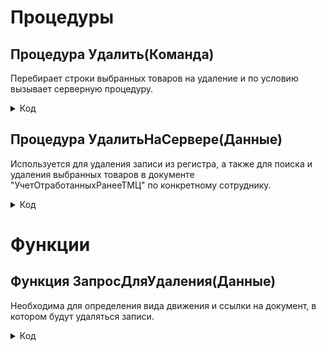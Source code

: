 # Процедуры

## Процедура Удалить(Команда)
Перебирает строки выбранных товаров на удаление и по условию вызывает серверную процедуру.

<details>
<summary> Код </summary>
  
    СЗ = Новый СписокЗначений;
    СЗ.ЗагрузитьЗначения(Элементы.Список.ВыделенныеСтроки);
    МассивНаУдаление = СЗ.ВыгрузитьЗначения();
    Для Каждого Строка из МассивНаУдаление Цикл
      Если СтрНайти(Строка(Элементы.Список.ДанныеСтроки(Строка).Регистратор), "Объект не найден") > 0 Тогда
        УдалитьНаСервере(Элементы.Список.ДанныеСтроки(Строка));
      КонецЕсли;
    КонецЦикла;
</details>

## Процедура УдалитьНаСервере(Данные)
Используется для удаления записи из регистра, а также для поиска и удаления выбранных товаров в документе "УчетОтработанныхРанееТМЦ" по конкретному сотруднику.

<details>
<summary> Код </summary>

    ДанныеИзЗапроса = ЗапросДляУдаления(Данные);
    Если ДанныеИзЗапроса.ВидДвижения = ВидДвиженияНакопления.Расход И ЗначениеЗаполнено(ДанныеИзЗапроса.СсылкаНаДокумент) Тогда
      ДокументРедактирование = ДанныеИзЗапроса.СсылкаНаДокумент.ПолучитьОбъект();
      НайденныеСтроки = ДокументРедактирование.Товары.НайтиСтроки(Новый Структура("Номенклатура, СерийныйНомер", Данные.НаименованиеТовара, Данные.СерийныйНомер)); 
      Если НайденныеСтроки.Количество() > 0 Тогда
        НайденныеСтроки[0].Количество = НайденныеСтроки[0].Количество - Данные.Количество;
        ОИТС_УчетТМЦ.ЗаписьВРегистрСведений(ДокументРедактирование.Ссылка,
          Новый Структура("Номенклатура, СерийныйНомер, Количество", Данные.НаименованиеТовара, Данные.СерийныйНомер, Данные.Количество), "Отменили");
        Если НайденныеСтроки[0].Количество = 0 Тогда
          ДокументРедактирование.Товары.Удалить(НайденныеСтроки[0]);
        КонецЕсли;	
      КонецЕсли;		
      ДокументРедактирование.Записать();
    КонецЕсли;
    
    НаборЗаписей = РегистрыНакопления.ТМЦНаСкладеОИТС.СоздатьНаборЗаписей(); 
    НаборЗаписей.Отбор.Регистратор.Установить(Данные.Регистратор);
    НаборЗаписей.Прочитать();
    ПоискВНабореЗаписей = Новый ТаблицаЗначений;
    ПоискВНабореЗаписей = НаборЗаписей.Выгрузить();
    СтрокаНаУдаление = ПоискВНабореЗаписей.Найти(Данные.СерийныйНомер);
    НаборЗаписей.Очистить();
    НовСтрока = НаборЗаписей.Добавить();
    ЗаполнитьЗначенияСвойств(НовСтрока, СтрокаНаУдаление);
    НаборЗаписей.Загрузить(ПоискВНабореЗаписей);
    НаборЗаписей.Удалить(НаборЗаписей[0]);
    НаборЗаписей.Записать();
    Элементы.Список.Обновить();		
</details>

# Функции

## Функция ЗапросДляУдаления(Данные)
Необходима для определения вида движения и ссылки на документ, в котором будут удаляться записи.

<details>
<summary> Код </summary>
  
    Запрос = Новый Запрос;
    Запрос.Текст = 
      "ВЫБРАТЬ
      |	ТМЦНаСкладеОИТС.ВидДвижения КАК ВидДвижения,
      |	ТМЦНаСкладеОИТС.СсылкаНаДокумент КАК СсылкаНаДокумент
      |ИЗ
      |	РегистрНакопления.ТМЦНаСкладеОИТС КАК ТМЦНаСкладеОИТС
      |ГДЕ
      |	ТМЦНаСкладеОИТС.Регистратор = &Регистратор
      |	И ТМЦНаСкладеОИТС.НаименованиеТовара = &НаименованиеТовара
      |	И ТМЦНаСкладеОИТС.НомерСтроки = &НомерСтроки";
      
    Запрос.УстановитьПараметр("НаименованиеТовара", Данные.НаименованиеТовара);
    Запрос.УстановитьПараметр("Регистратор", Данные.Регистратор);
    Запрос.УстановитьПараметр("НомерСтроки", Данные.НомерСтроки);
  
    РезультатЗапроса = Запрос.Выполнить();
    
    ВыборкаДетальныеЗаписи = РезультатЗапроса.Выгрузить();
    
    Возврат ВыборкаДетальныеЗаписи[0]; 
</details>
